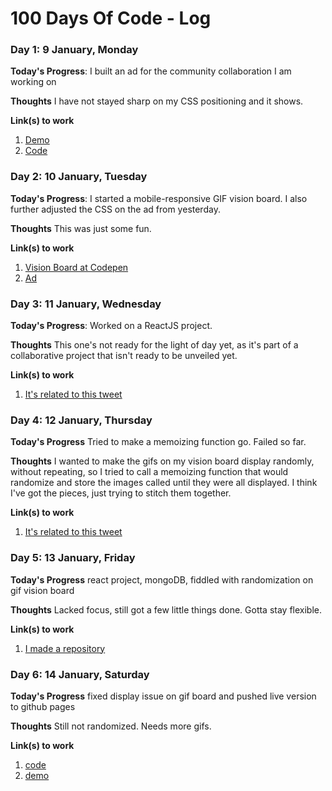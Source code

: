 # 100 Days Of Code - Log

### Day 1: 9 January, Monday

**Today's Progress**: I built an ad for the community collaboration I am working on

**Thoughts** I have not stayed sharp on my CSS positioning and it shows.

**Link(s) to work**
1. [Demo](http://baker-natalie.github.io/Codette-club-ad/html/index.html)
2. [Code](https://github.com/baker-natalie/micro-projects/tree/master/Codette-club-ad)


### Day 2: 10 January, Tuesday

**Today's Progress**: I started a mobile-responsive GIF vision board. I also further adjusted the CSS on the ad from yesterday.

**Thoughts** This was just some fun.

**Link(s) to work**
1. [Vision Board at Codepen](http://codepen.io/nataliebaker/pen/KaVoER)
2. [Ad](https://github.com/baker-natalie/micro-projects/tree/master/Codette-club-ad)

### Day 3: 11 January, Wednesday

**Today's Progress**: Worked on a ReactJS project.

**Thoughts** This one's not ready for the light of day yet, as it's part of a collaborative project that isn't ready to be unveiled yet.

**Link(s) to work**
1. [It's related to this tweet](https://twitter.com/ohcodinglady/status/819377749454422016)

### Day 4: 12 January, Thursday

**Today's Progress** Tried to make a memoizing function go. Failed so far.

**Thoughts** I wanted to make the gifs on my vision board display randomly, without repeating, so I tried to call a memoizing function that would randomize and store the images called until they were all displayed. I think I've got the pieces, just trying to stitch them together.

**Link(s) to work**
1. [It's related to this tweet](https://twitter.com/ohcodinglady/status/819780183422943232)

### Day 5: 13 January, Friday

**Today's Progress** react project, mongoDB, fiddled with randomization on gif vision board

**Thoughts** Lacked focus, still got a few little things done. Gotta stay flexible. 

**Link(s) to work**
1. [I made a repository](https://github.com/baker-natalie/gif-board)

### Day 6: 14 January, Saturday

**Today's Progress** fixed display issue on gif board and pushed live version to github pages

**Thoughts** Still not randomized. Needs more gifs.

**Link(s) to work**
1. [code](https://github.com/baker-natalie)
2. [demo](http://baker-natalie.github.io/GIFboard/)
